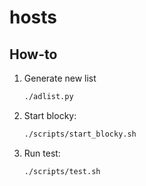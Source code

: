 # hosts

## How-to

1. Generate new list

    ```bash
    ./adlist.py
    ```

2. Start blocky:

    ```bash
    ./scripts/start_blocky.sh
    ```

3. Run test:

    ```bash
    ./scripts/test.sh
    ```

